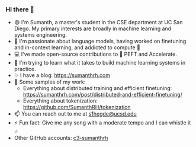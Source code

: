 ### Hi there 👋

- 😄 I'm Sumanth, a master's student in the CSE department at UC San Diego. My primary interests are broadly in machine learning and systems engineering.
- 🚀 I'm passionate about language models, having worked on finetuning and in-context learning, and addicted to compute 🤖
- 💻 I've made open-source contributions to 🤗 PEFT and Accelerate. 
- 🌱 I'm trying to learn what it takes to build machine learning systems in practice. 
- ✨ I have a blog: https://sumanthrh.com
- 💬 Some samples of my work:
  * Everything about distributed training and efficient finetuning: https://sumanthrh.com/post/distributed-and-efficient-finetuning/
  * Everything about tokenization: https://github.com/SumanthRH/tokenization 
- 📫 You can reach out to me at s1hegde@ucsd.edu
- ⚡ Fun fact: Give me any song with a moderate tempo and I can whistle it :notes:
- Other GitHub accounts: [c3-sumanthrh](https://github.com/c3-sumanthrh)

<!--
**SumanthRH/SumanthRH** is a ✨ _special_ ✨ repository because its `README.md` (this file) appears on your GitHub profile.

Here are some ideas to get you started:

- 🔭 I’m currently working on ...
- 🌱 I’m currently learning ...
- 👯 I’m looking to collaborate on ...
- 🤔 I’m looking for help with ...
- 💬 Ask me about ...
- 📫 How to reach me: ...
- 😄 Pronouns: ...
- ⚡ Fun fact: ...
-->
